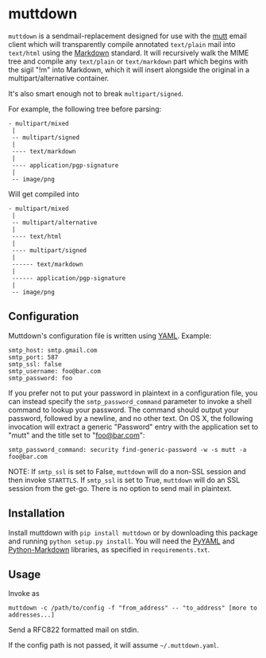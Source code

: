 muttdown
========

`muttdown` is a sendmail-replacement designed for use with the [mutt][] email client which will transparently compile annotated `text/plain` mail into `text/html` using the [Markdown][] standard.  It will recursively walk the MIME tree and compile any `text/plain` or `text/markdown` part which begins with the sigil "!m" into Markdown, which it will insert alongside the original in a multipart/alternative container.

It's also smart enough not to break `multipart/signed`.

For example, the following tree before parsing:

    - multipart/mixed
     |
     -- multipart/signed
     |
     ---- text/markdown
     |
     ---- application/pgp-signature
     |
     -- image/png

Will get compiled into

    - multipart/mixed
     |
     -- multipart/alternative
     |
     ---- text/html
     |
     ---- multipart/signed
     |
     ------ text/markdown
     |
     ------ application/pgp-signature
     |
     -- image/png


Configuration
-------------
Muttdown's configuration file is written using [YAML][]. Example:

    smtp_host: smtp.gmail.com
    smtp_port: 587
    smtp_ssl: false
    smtp_username: foo@bar.com
    smtp_password: foo


If you prefer not to put your password in plaintext in a configuration file, you can instead specify the `smtp_password_command` parameter to invoke a shell command to lookup your password. The command should output your password, followed by a newline, and no other text. On OS X, the following invocation will extract a generic "Password" entry with the application set to "mutt" and the title set to "foo@bar.com":

    smtp_password_command: security find-generic-password -w -s mutt -a foo@bar.com

NOTE: If `smtp_ssl` is set to False, `muttdown` will do a non-SSL session and then invoke `STARTTLS`. If `smtp_ssl` is set to True, `muttdown` will do an SSL session from the get-go. There is no option to send mail in
plaintext.

Installation
------------
Install muttdown with `pip install muttdown` or by downloading this package and running `python setup.py install`. You will need the [PyYAML][] and [Python-Markdown][] libraries, as specified in `requirements.txt`.

Usage
-----
Invoke as

    muttdown -c /path/to/config -f "from_address" -- "to_address" [more to addresses...]

Send a RFC822 formatted mail on stdin.

If the config path is not passed, it will assume `~/.muttdown.yaml`.




[Markdown]: http://daringfireball.net/projects/markdown/
[YAML]: http://yaml.org
[PyYAML]: http://pyyaml.org
[Python-Markdown]: https://pypi.python.org/pypi/Markdown
[mutt]: http://www.mutt.org
